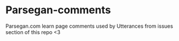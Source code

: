 # Parsegan-comments
Parsegan.com learn page comments
used by Utterances from issues section of this repo <3
